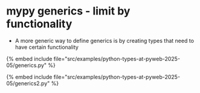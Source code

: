 # mypy generics - limit by functionality

* A more generic way to define generics is by creating types that need to have certain functionality

{% embed include file="src/examples/python-types-at-pyweb-2025-05/generics.py" %}

{% embed include file="src/examples/python-types-at-pyweb-2025-05/generics2.py" %}


